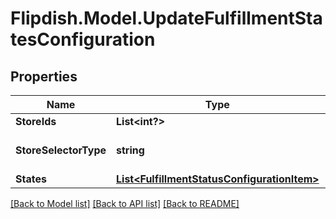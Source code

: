 # Flipdish.Model.UpdateFulfillmentStatesConfiguration
## Properties

Name | Type | Description | Notes
------------ | ------------- | ------------- | -------------
**StoreIds** | **List&lt;int?&gt;** | Stores id&#39;s | [optional] 
**StoreSelectorType** | **string** | Store Selector Type | [optional] 
**States** | [**List&lt;FulfillmentStatusConfigurationItem&gt;**](FulfillmentStatusConfigurationItem.md) | Settings | [optional] 

[[Back to Model list]](../README.md#documentation-for-models) [[Back to API list]](../README.md#documentation-for-api-endpoints) [[Back to README]](../README.md)

